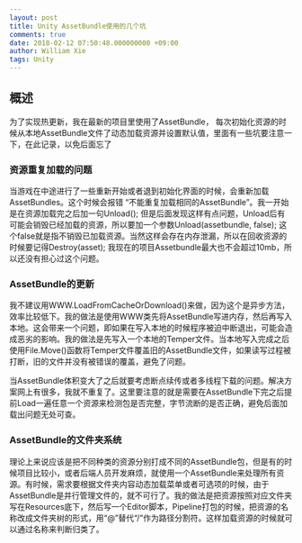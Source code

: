 ```yaml
---
layout: post
title: Unity AssetBundle使用的几个坑
comments: true
date: 2018-02-12 07:50:48.000000000 +09:00
author: William Xie
tags: Unity
---
```

## 概述

为了实现热更新，我在最新的项目里使用了AssetBundle， 每次初始化资源的时候从本地AssetBundle文件了动态加载资源并设置默认值，里面有一些坑要注意一下，在此记录，以免后面忘了

### 资源重复加载的问题

当游戏在中途进行了一些重新开始或者退到初始化界面的时候，会重新加载AssetBundles。这个时候会报错 “不能重复加载相同的AssetBundle”。我一开始是在资源加载完之后加一句Unload(); 但是后面发现这样有点问题，Unload后有可能会销毁已经加载的资源，所以要加一个参数Unload(assetbundle, false); 这个false就是指不销毁已加载资源。当然这样会存在内存泄漏，所以在回收资源的时候要记得Destroy(asset); 我现在的项目Assetbundle最大也不会超过10mb，所以还没有担心过这个问题。

### AssetBundle的更新

我不建议用WWW.LoadFromCacheOrDownload()来做，因为这个是异步方法，效率比较低下。我的做法是使用WWW类先将AssetBundle写进内存，然后再写入本地。这会带来一个问题，即如果在写入本地的时候程序被迫中断退出，可能会造成恶劣的影响。我的做法是先写入一个本地的Temper文件。当本地写入完成之后使用File.Move()函数将Temper文件覆盖旧的AssetBundle文件，如果读写过程被打断，旧的文件并没有被错误的覆盖，避免了问题。

当AssetBundle体积变大了之后就要考虑断点续传或者多线程下载的问题。解决方案网上有很多，我就不重复了。这里要注意的就是需要在AssetBundle下完之后提前Load一遍任意一个资源来检测包是否完整，字节流断的是否正确，避免后面加载出问题无处可查。

### AssetBundle的文件夹系统

理论上来说应该是把不同种类的资源分别打成不同的AssetBundle包，但是有的时候项目比较小，或者后端人员开发麻烦，就使用一个AssetBundle来处理所有资源。有时候，需求要根据文件夹内容动态加载菜单或者可选项的时候，由于AssetBundle是并行管理文件的，就不可行了。我的做法是把资源按照对应文件夹写在Resources底下，然后写一个Editor脚本，Pipeline打包的时候，把资源的名称改成文件夹树的形式，用“@”替代“/”作为路径分割符。这样加载资源的时候就可以通过名称来判断归类了。
